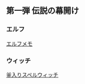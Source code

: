 ## 第一弾 伝説の幕開け
### エルフ
[エルフメモ](https://tanorenn.github.io/SVWB-memo/伝説の幕開け/リノセウスエルフ)
### ウィッチ
[釜入りスペルウィッチ](https://tanorenn.github.io/SVWB-memo/伝説の幕開け/釜入りスペルウィッチ)
